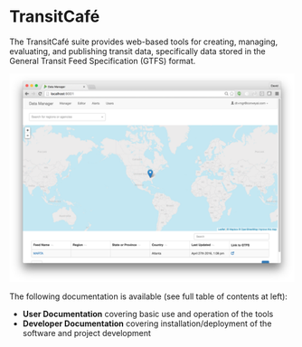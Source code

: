 # TransitCafé

The TransitCafé suite provides web-based tools for creating, managing, evaluating, and publishing transit data, specifically data stored in the General Transit Feed Specification (GTFS) format.

![screenshot](img/public-portal.png)

The following documentation is available (see full table of contents at left):

- **User Documentation** covering basic use and operation of the tools
- **Developer Documentation** covering installation/deployment of the software and project development
